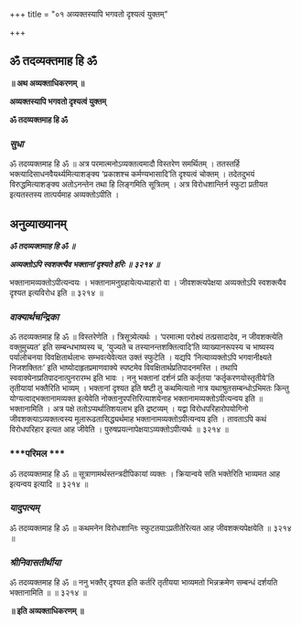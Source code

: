 +++
title = "०१ अव्यक्तस्यापि भगवतो दृश्यत्वं युक्तम्"

+++


## ॐ तदव्यक्तमाह हि ॐ

**॥ अथ अव्यक्ताधिकरणम् ॥**

**अव्यक्तस्यापि भगवतो दृश्यत्वं युक्तम्**

**ॐ तदव्यक्तमाह हि ॐ**

### ***सुधा***

ॐ तदव्यक्तमाह हि ॐ ॥ अत्र परमात्मनोऽव्यक्तत्वमादौ विस्तरेण समर्थितम् । ततस्तर्हि भक्त्यादिसाधनवैयर्थ्यमित्याशङ्क्य ‘प्रकाशश्च कर्मण्यभासादि’ति दृश्यत्वं चोक्तम् । तदेतदुभयं विरुद्धमित्याशङ्क्य अतोऽनन्तेन तथा हि लिङ्गमिति सूत्रितम् । अत्र विरोधशान्तिर्न स्फुटा प्रतीयत इत्यतस्तस्य तात्पर्यमाह अव्यक्तोऽपीति ।

## **अनुव्याख्यानम्**

***ॐ तदव्यक्तमाह हि ॐ ॥***

***अव्यक्तोऽपि स्वशक्त्यैव भक्तानां दृश्यते हरिः ॥ ३२१४ ॥***

भक्तानामव्यक्तोऽपीत्यन्वयः । भक्तानामनुग्रहायेत्यध्याहारो वा । जीवशक्त्यपेक्षया अव्यक्तोऽपि स्वशक्त्यैव दृश्यत इत्यविरोध इति ॥ ३२१४ ॥

### ***वाक्यार्थचन्द्रिका***

ॐ तदव्यक्तमाह हि ॐ ॥ विस्तरेणेति । त्रिसूत्र्येत्यर्थः । ‘परमात्मा परोक्ष्यं तत्प्रसादादेव, न जीवशक्त्येति वक्तुमुच्यत’ इति सम्बन्धभाष्यस्य च, ‘युज्यते च तस्यानन्तशक्तित्वादि’ति व्याख्यानरूपस्य च भाष्यस्य पर्यालोचनया विवक्षितार्थलाभः सम्भवत्येवेत्यत उक्तं स्फुटेति । यद्यपि ‘नित्याव्यक्तोऽपि भगवानीक्ष्यते निजशक्तितः’ इति भाष्योदाहृतप्रमाणवाक्ये स्पष्टमेव विवक्षितार्थप्रतिपादनमस्ति । तथापि स्ववाक्येनाप्रतिपादनात्पुनरारम्भ इति भावः । ननु भक्तानां दर्शनं प्रति कर्तृतया ‘कर्तृकरणयोस्तृतीये’ति तृतीयायां भक्तैरिति भाव्यम् । भक्तानां दृश्यत इति षष्टी तु कथमित्यतो नात्र यथाश्रुतसम्बन्धोऽभिमतः किन्तु योग्यत्वाद्भक्तानामव्यक्त इत्येवेति नोक्तानुपपत्तिरित्याशयेनाह भक्तानामव्यक्तोऽपीत्यन्वय इति ॥ भक्तानामिति । अत्र पक्षे ततोऽप्यर्थातिशयलाभ इति द्रष्टव्यम् । यद्वा विरोधपरिहारोपयोगिनो जीवशक्त्याऽव्यक्तत्वस्य मूलारूढतासिद्ध्यर्थमाह भक्तानामव्यक्तोऽपीत्यन्वय इति । तावताऽपि कथं विरोधपरिहार इत्यत आह जीवेति । पुरुषप्रयत्नापेक्षयाऽव्यक्तोऽपीत्यर्थः ॥ ३२१४ ॥

### ***परिमल ***

ॐ तदव्यक्तमाह हि ॐ ॥ सूत्राणामर्थस्तन्त्रदीपिकायां व्यक्तः । क्रियान्वये सति भक्तेरिति भाव्यमत आह इत्यन्वय इत्यादि ॥ ३२१४ ॥

### ***यादुपत्यम्***

ॐ तदव्यक्तमाह हि ॐ ॥ कथमनेन विरोधशान्तिः स्फुटतयाऽप्रतीतेरित्यत आह जीवशक्त्यपेक्षयेति ॥ ३२१४ ॥

### ***श्रीनिवासतीर्थीया***

ॐ तदव्यक्तमाह हि ॐ ॥ ननु भक्तैर् दृश्यत इति कर्तरि तृतीयया भाव्यमतो भिन्नक्रमेण सम्बन्धं दर्शयति भक्तानामिति ॥ ॥ ३२१४ ॥

**॥ इति अव्यक्ताधिकरणम् ॥**

